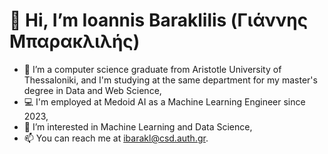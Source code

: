 # 👋 Hi, I’m Ioannis Baraklilis (Γιάννης Μπαρακλιλής)
- 📖 I’m a computer science graduate from Aristotle University of Thessaloniki, and I'm studying at the same department for my master's degree in Data and Web Science,
- 💻 I'm employed at Medoid AI as a Machine Learning Engineer since 2023, 
- 👀 I’m interested in Machine Learning and Data Science,
- 📫 You can reach me at ibarakl@csd.auth.gr.

<!---
JohnBarakl/JohnBarakl is a ✨ special ✨ repository because its `README.md` (this file) appears on your GitHub profile.
You can click the Preview link to take a look at your changes.
--->
